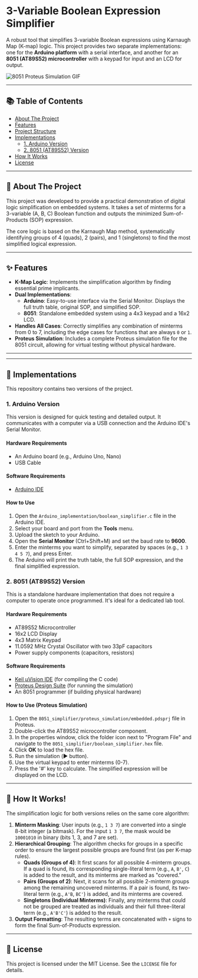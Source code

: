 # 3-Variable Boolean Expression Simplifier

A robust tool that simplifies 3-variable Boolean expressions using Karnaugh Map (K-map) logic. This project provides two separate implementations: one for the **Arduino platform** with a serial interface, and another for an **8051 (AT89S52) microcontroller** with a keypad for input and an LCD for output.

![8051 Proteus Simulation GIF](https://i.imgur.com/your-gif-url.gif)

---

## 📚 Table of Contents

* [About The Project](#about-the-project)
* [Features](#features)
* [Project Structure](#project-structure)
* [Implementations](#implementations)
    * [1. Arduino Version](#1-arduino-version)
    * [2. 8051 (AT89S52) Version](#2-8051-at89s52-version)
* [How It Works](#how-it-works)
* [License](#license)

---

## 🎯 About The Project

This project was developed to provide a practical demonstration of digital logic simplification on embedded systems. It takes a set of minterms for a 3-variable (A, B, C) Boolean function and outputs the minimized Sum-of-Products (SOP) expression.

The core logic is based on the Karnaugh Map method, systematically identifying groups of 4 (quads), 2 (pairs), and 1 (singletons) to find the most simplified logical expression.

---

## ✨ Features

* **K-Map Logic**: Implements the simplification algorithm by finding essential prime implicants.
* **Dual Implementations**:
    * **Arduino**: Easy-to-use interface via the Serial Monitor. Displays the full truth table, original SOP, and simplified SOP.
    * **8051**: Standalone embedded system using a 4x3 keypad and a 16x2 LCD.
* **Handles All Cases**: Correctly simplifies any combination of minterms from 0 to 7, including the edge cases for functions that are always `0` or `1`.
* **Proteus Simulation**: Includes a complete Proteus simulation file for the 8051 circuit, allowing for virtual testing without physical hardware.

---



---

## 🚀 Implementations

This repository contains two versions of the project.

### 1. Arduino Version

This version is designed for quick testing and detailed output. It communicates with a computer via a USB connection and the Arduino IDE's Serial Monitor.

#### Hardware Requirements
* An Arduino board (e.g., Arduino Uno, Nano)
* USB Cable

#### Software Requirements
* [Arduino IDE](https://www.arduino.cc/en/software)

#### How to Use
1.  Open the `Arduino_implementation/boolean_simplifier.c` file in the Arduino IDE.
2.  Select your board and port from the **Tools** menu.
3.  Upload the sketch to your Arduino.
4.  Open the **Serial Monitor** (Ctrl+Shift+M) and set the baud rate to **9600**.
5.  Enter the minterms you want to simplify, separated by spaces (e.g., `1 3 4 5 7`), and press Enter.
6.  The Arduino will print the truth table, the full SOP expression, and the final simplified expression.

### 2. 8051 (AT89S52) Version

This is a standalone hardware implementation that does not require a computer to operate once programmed. It's ideal for a dedicated lab tool.



#### Hardware Requirements
* AT89S52 Microcontroller
* 16x2 LCD Display
* 4x3 Matrix Keypad
* 11.0592 MHz Crystal Oscillator with two 33pF capacitors
* Power supply components (capacitors, resistors)

#### Software Requirements
* [Keil µVision IDE](https://www.keil.com/demo/eval/c51.htm) (for compiling the C code)
* [Proteus Design Suite](https://www.labcenter.com/) (for running the simulation)
* An 8051 programmer (if building physical hardware)

#### How to Use (Proteus Simulation)
1.  Open the `8051_simplifier/proteus_simulation/embedded.pdsprj` file in Proteus.
2.  Double-click the AT89S52 microcontroller component.
3.  In the properties window, click the folder icon next to "Program File" and navigate to the `8051_simplifier/boolean_simplifier.hex` file.
4.  Click **OK** to load the hex file.
5.  Run the simulation (▶️ button).
6.  Use the virtual keypad to enter minterms (0-7).
7.  Press the '#' key to calculate. The simplified expression will be displayed on the LCD.

---

## 🧠 How It Works!

The simplification logic for both versions relies on the same core algorithm:

1.  **Minterm Masking**: User inputs (e.g., `1 3 7`) are converted into a single 8-bit integer (a bitmask). For the input `1 3 7`, the mask would be `10001010` in binary (bits 1, 3, and 7 are set).
2.  **Hierarchical Grouping**: The algorithm checks for groups in a specific order to ensure the largest possible groups are found first (as per K-map rules).
    * **Quads (Groups of 4)**: It first scans for all possible 4-minterm groups. If a quad is found, its corresponding single-literal term (e.g., `A`, `B'`, `C`) is added to the result, and its minterms are marked as "covered."
    * **Pairs (Groups of 2)**: Next, it scans for all possible 2-minterm groups among the remaining uncovered minterms. If a pair is found, its two-literal term (e.g., `A'B`, `BC'`) is added, and its minterms are covered.
    * **Singletons (Individual Minterms)**: Finally, any minterms that could not be grouped are treated as individuals and their full three-literal term (e.g., `A'B'C'`) is added to the result.
3.  **Output Formatting**: The resulting terms are concatenated with `+` signs to form the final Sum-of-Products expression.

---

## 📜 License

This project is licensed under the MIT License. See the `LICENSE` file for details.

